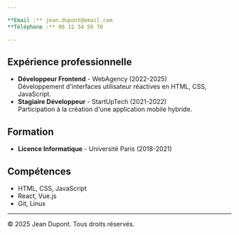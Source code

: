 ```yaml
---

**Email :** jean.dupont@email.com  
**Téléphone :** 06 12 34 56 78

---
```


## Expérience professionnelle

- **Développeur Frontend** - WebAgency (2022-2025)  
  Développement d'interfaces utilisateur réactives en HTML, CSS, JavaScript.
- **Stagiaire Développeur** - StartUpTech (2021-2022)  
  Participation à la création d'une application mobile hybride.

## Formation

- **Licence Informatique** - Université Paris (2018-2021)

## Compétences

- HTML, CSS, JavaScript
- React, Vue.js
- Git, Linux

---
© 2025 Jean Dupont. Tous droits réservés.

